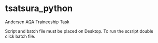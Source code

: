 # tsatsura_python
Andersen AQA Traineeship Task

Script and batch file must be placed on Desktop. To run the scsript double click batch file.
